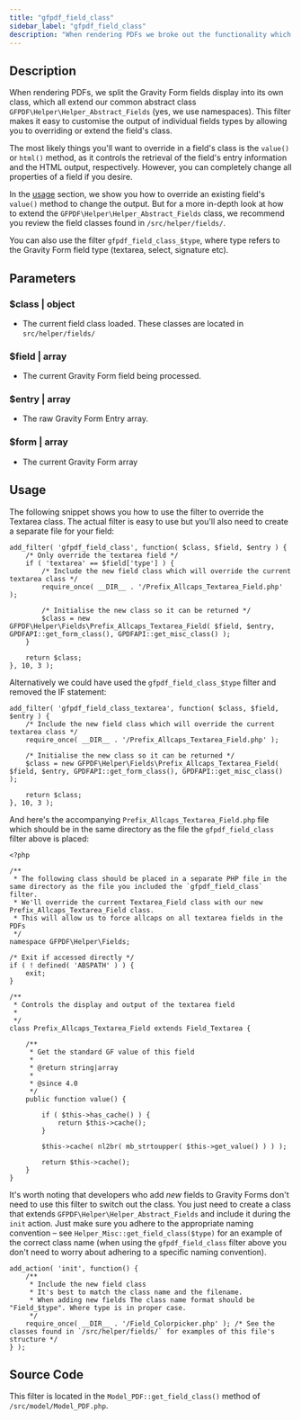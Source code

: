 ```yaml
---
title: "gfpdf_field_class"
sidebar_label: "gfpdf_field_class"
description: "When rendering PDFs we broke out the functionality which handles the display of Gravity Form fields. Each field is now handled by it's own class."
---
```


## Description 

When rendering PDFs, we split the Gravity Form fields display into its own class, which all extend our common abstract class `GFPDF\Helper\Helper_Abstract_Fields` (yes, we use namespaces). This filter makes it easy to customise the output of individual fields types by allowing you to overriding or extend the field's class. 

The most likely things you'll want to override in a field's class is the `value()` or `html()` method, as it controls the retrieval of the field's entry information and the HTML output, respectively. However, you can completely change all properties of a field if you desire.

In the [usage](#usage) section, we show you how to override an existing field's `value()` method to change the output. But for a more in-depth look at how to extend the `GFPDF\Helper\Helper_Abstract_Fields` class, we recommend you review the field classes found in `/src/helper/fields/`.

You can also use the filter `gfpdf_field_class_$type`, where type refers to the Gravity Form field type (textarea, select, signature etc). 

## Parameters 

### $class | object
*  The current field class loaded. These classes are located in `src/helper/fields/`

### $field | array
*  The current Gravity Form field being processed.

### $entry | array
*  The raw Gravity Form Entry array.

### $form | array
*  The current Gravity Form array

## Usage 

The following snippet shows you how to use the filter to override the Textarea class. The actual filter is easy to use but you'll also need to create a separate file for your field:

```
add_filter( 'gfpdf_field_class', function( $class, $field, $entry ) {
	/* Only override the textarea field */
	if ( 'textarea' == $field['type'] ) {
		/* Include the new field class which will override the current textarea class */
		require_once( __DIR__ . '/Prefix_Allcaps_Textarea_Field.php' );

		/* Initialise the new class so it can be returned */
		$class = new GFPDF\Helper\Fields\Prefix_Allcaps_Textarea_Field( $field, $entry, GPDFAPI::get_form_class(), GPDFAPI::get_misc_class() );
	}

	return $class;
}, 10, 3 );
```

Alternatively we could have used the `gfpdf_field_class_$type` filter and removed the IF statement:

```
add_filter( 'gfpdf_field_class_textarea', function( $class, $field, $entry ) {
	/* Include the new field class which will override the current textarea class */
	require_once( __DIR__ . '/Prefix_Allcaps_Textarea_Field.php' );

	/* Initialise the new class so it can be returned */
	$class = new GFPDF\Helper\Fields\Prefix_Allcaps_Textarea_Field( $field, $entry, GPDFAPI::get_form_class(), GPDFAPI::get_misc_class() );

	return $class;
}, 10, 3 );
```

And here's the accompanying `Prefix_Allcaps_Textarea_Field.php` file which should be in the same directory as the file the `gfpdf_field_class` filter above is placed:

```
<?php

/**
 * The following class should be placed in a separate PHP file in the same directory as the file you included the `gfpdf_field_class` filter.
 * We'll override the current Textarea_Field class with our new Prefix_Allcaps_Textarea_Field class.
 * This will allow us to force allcaps on all textarea fields in the PDFs
 */
namespace GFPDF\Helper\Fields;

/* Exit if accessed directly */
if ( ! defined( 'ABSPATH' ) ) {
	exit;
}

/**
 * Controls the display and output of the textarea field
 *
 */
class Prefix_Allcaps_Textarea_Field extends Field_Textarea {

	/**
	 * Get the standard GF value of this field
	 *
	 * @return string|array
	 *
	 * @since 4.0
	 */
	public function value() {

		if ( $this->has_cache() ) {
			return $this->cache();
		}

		$this->cache( nl2br( mb_strtoupper( $this->get_value() ) ) );

		return $this->cache();
	}
}
```

It's worth noting that developers who add *new* fields to Gravity Forms don't need to use this filter to switch out the class. You just need to create a class that extends `GFPDF\Helper\Helper_Abstract_Fields` and include it during the `init` action. Just make sure you adhere to the appropriate naming convention – see `Helper_Misc::get_field_class($type)` for an example of the correct class name (when using the `gfpdf_field_class` filter above you don't need to worry about adhering to a specific naming convention). 

```
add_action( 'init', function() {
	/**
	 * Include the new field class
	 * It's best to match the class name and the filename.
	 * When adding new fields The class name format should be "Field_$type". Where type is in proper case.
	 */
	require_once( __DIR__ . '/Field_Colorpicker.php' ); /* See the classes found in `/src/helper/fields/` for examples of this file's structure */
} );
```
 
## Source Code 

This filter is located in the `Model_PDF::get_field_class()` method of `/src/model/Model_PDF.php`.
